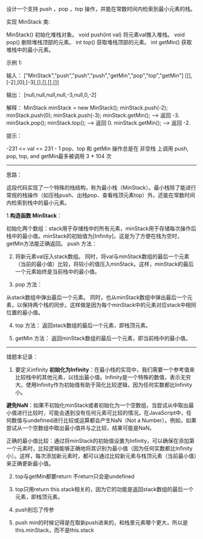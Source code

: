 设计一个支持 push ，pop ，top 操作，并能在常数时间内检索到最小元素的栈。

实现 MinStack 类:

MinStack() 初始化堆栈对象。
void push(int val) 将元素val推入堆栈。
void pop() 删除堆栈顶部的元素。
int top() 获取堆栈顶部的元素。
int getMin() 获取堆栈中的最小元素。
 

示例 1:

输入：
["MinStack","push","push","push","getMin","pop","top","getMin"]
[[],[-2],[0],[-3],[],[],[],[]]

输出：
[null,null,null,null,-3,null,0,-2]

解释：
MinStack minStack = new MinStack();
minStack.push(-2);
minStack.push(0);
minStack.push(-3);
minStack.getMin();   --> 返回 -3.
minStack.pop();
minStack.top();      --> 返回 0.
minStack.getMin();   --> 返回 -2.
 

提示：

-231 <= val <= 231 - 1
pop、top 和 getMin 操作总是在 非空栈 上调用
push, pop, top, and getMin最多被调用 3 * 104 次

---------

思路：

这段代码实现了一个特殊的栈结构，称为最小栈（MinStack）。最小栈除了能进行常规的栈操作（如压栈push、出栈pop、查看栈顶元素top）外，还能在常数时间内检索到栈中的最小元素。

1.**构造函数 MinStack**：

初始化两个数组：stack用于存储栈中的所有元素，minStack用于存储每次操作后栈中的最小值。minStack的初始值为[Infinity]，这是为了方便在栈为空时，getMin方法能正确返回。
push 方法：

2. 将新元素val压入stack数组。
同时，将val与minStack数组的最后一个元素（当前的最小值）比较，将较小的值压入minStack。这样，minStack的最后一个元素始终是当前栈中的最小值。

3. pop 方法：

从stack数组中弹出最后一个元素。
同时，也从minStack数组中弹出最后一个元素，以保持两个栈的同步。这样做是因为每个minStack中的元素对应stack中相同位置的最小值。

4. top 方法：
返回stack数组的最后一个元素，即栈顶元素。

5. getMin 方法：
返回minStack数组的最后一个元素，即当前栈中的最小值。



----------

错题本记录：

1. 要定义infinity
**初始化为Infinity**：在最小栈的实现中，我们需要一个参考值来比较栈中的其他元素，以找出最小值。Infinity是一个特殊的数值，表示无穷大。使用Infinity作为初始值有助于简化比较逻辑，因为任何实数都比Infinity小。

**避免NaN**：如果不初始化minStack或者初始化为一个空数组，当尝试从中取出最小值进行比较时，可能会遇到没有任何元素可比较的情况。在JavaScript中，任何数值与undefined进行比较或运算都会产生NaN（Not a Number）。例如，如果尝试从一个空数组中取出最小值并与之比较，结果可能是NaN。

正确的最小值比较：通过将minStack的初始值设置为Infinity，可以确保在添加第一个元素时，比较逻辑能够正确地将其识别为最小值（因为任何实数都比Infinity小）。这样，每次添加新元素时，都可以通过比较新元素与栈顶元素（当前最小值）来正确更新最小值。

2. top与getMin都要return 不return只会是undefined

3. top只用return this.stack相关的，因为它的功能是返回stack数组的最后一个元素，即栈顶元素。

4. push别忘了传参

5. push min的时候记得是在取新push进来的，和栈里元素哪个更大，所以是this.minStack，而不是this.stack